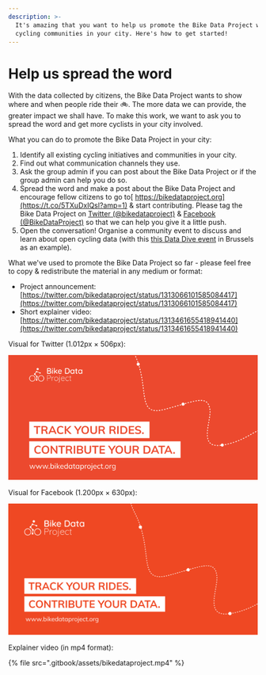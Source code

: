 ```yaml
---
description: >-
  It's amazing that you want to help us promote the Bike Data Project within the
  cycling communities in your city. Here's how to get started!
---
```


# Help us spread the word

With the data collected by citizens, the Bike Data Project wants to show where and when people ride their 🚲. The more data we can provide, the greater impact we shall have. To make this work, we want to ask you to spread the word and get more cyclists in your city involved. 

What you can do to promote the Bike Data Project in your city:

1. Identify all existing cycling initiatives and communities in your city.
2. Find out what communication channels they use.
3. Ask the group admin if you can post about the Bike Data Project or if the group admin can help you do so.
4. Spread the word and make a post about the Bike Data Project and encourage fellow citizens to go to[ https://bikedataproject.org](https://t.co/5TXuDxIQsl?amp=1) & start contributing. Please tag the Bike Data Project on [Twitter \(@bikedataproject\)](https://twitter.com/bikedataproject) & [Facebook \(@BikeDataProject\)](https://www.facebook.com/BikeDataProject) so that we can help you give it a little push.
5. Open the conversation! Organise a community event to discuss and learn about open cycling data \(with this [this Data Dive event](https://bikedatadive.eventbrite.be/) in Brussels as an example\).

What we've used to promote the Bike Data Project so far - please feel free to copy & redistribute the material in any medium or format:

* Project announcement: [https://twitter.com/bikedataproject/status/1313066101585084417](https://twitter.com/bikedataproject/status/1313066101585084417)
* Short explainer video: [https://twitter.com/bikedataproject/status/1313461655418941440](https://twitter.com/bikedataproject/status/1313461655418941440)

Visual for Twitter \(1.012px × 506px\):

![](.gitbook/assets/image%20%285%29.png)

Visual for Facebook \(1.200px × 630px\):

![](.gitbook/assets/image%20%284%29.png)

Explainer video \(in mp4 format\):

{% file src=".gitbook/assets/bikedataproject.mp4" %}

